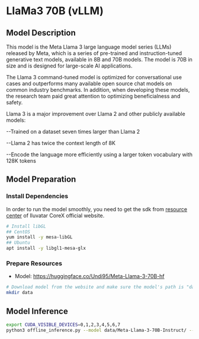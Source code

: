 # LlaMa3 70B (vLLM)

## Model Description

This model is the Meta Llama 3 large language model series (LLMs) released by Meta, which is a series of pre-trained and
instruction-tuned generative text models, available in 8B and 70B models. The model is 70B in size and is designed for
large-scale AI applications.

The Llama 3 command-tuned model is optimized for conversational use cases and outperforms many available open source
chat models on common industry benchmarks. In addition, when developing these models, the research team paid great
attention to optimizing beneficialness and safety.

Llama 3 is a major improvement over Llama 2 and other publicly available models:

--Trained on a dataset seven times larger than Llama 2

--Llama 2 has twice the context length of 8K

--Encode the language more efficiently using a larger token vocabulary with 128K tokens

## Model Preparation

### Install Dependencies

In order to run the model smoothly, you need to get the sdk from [resource
center](https://support.iluvatar.com/#/ProductLine?id=2) of Iluvatar CoreX official website.

```bash
# Install libGL
## CentOS
yum install -y mesa-libGL
## Ubuntu
apt install -y libgl1-mesa-glx
```

### Prepare Resources

- Model: <https://huggingface.co/Undi95/Meta-Llama-3-70B-hf>

```bash
# Download model from the website and make sure the model's path is "data/Meta-Llama-3-70B-Instruct"
mkdir data

```

## Model Inference

```bash
export CUDA_VISIBLE_DEVICES=0,1,2,3,4,5,6,7
python3 offline_inference.py --model data/Meta-Llama-3-70B-Instruct/ --max-tokens 256 -tp 8 --temperature 0.0
```
